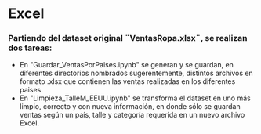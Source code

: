 # Excel

### Partiendo del dataset original ¨VentasRopa.xlsx¨, se realizan dos tareas:
* En "Guardar_VentasPorPaises.ipynb" se generan y se guardan, en diferentes directorios nombrados sugerentemente, distintos archivos en formato .xlsx que contienen las ventas realizadas en los diferentes paises.
* En "Limpieza_TalleM_EEUU.ipynb" se transforma el dataset en uno más limpio, correcto y con nueva información, en donde sólo se guardan ventas según un país, talle y categoría requerida en un nuevo archivo Excel.
